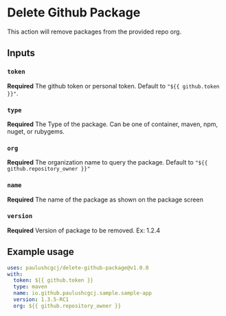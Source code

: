 # Delete Github Package

This action will remove packages from the provided repo org.

## Inputs

### `token`

**Required** The github token or personal token. Default to `"${{ github.token }}"`.

### `type`

**Required** The Type of the package. Can be one of container, maven, npm, nuget, or rubygems.

### `org`

**Required** The organization name to query the package. Default to `"${{ github.repository_owner }}"`

### `name`

**Required** The name of the package as shown on the package screen

### `version`

**Required** Version of package to be removed. Ex: 1.2.4

## Example usage

```yaml
uses: paulushcgcj/delete-github-package@v1.0.0
with:
  token: ${{ github.token }}
  type: maven
  name: io.github.paulushcgcj.sample.sample-app
  version: 1.3.5-RC1
  org: ${{ github.repository_owner }}
```
